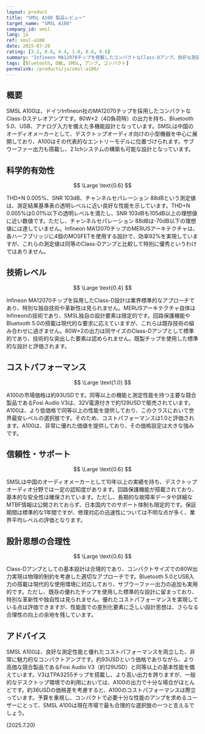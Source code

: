 ```yaml
---
layout: product
title: "SMSL A100 製品レビュー"
target_name: "SMSL A100"
company_id: smsl
lang: ja
ref: smsl-a100
date: 2025-07-20
rating: [3.2, 0.6, 0.4, 1.0, 0.6, 0.6]
summary: "Infineon MA12070チップを搭載したコンパクトなClass-Dアンプ。良好な測定性能と優れたコストパフォーマンスを両立しています。"
tags: [Bluetooth, D級, SMSL, アンプ, コンパクト]
permalink: /products/ja/smsl-a100/
---
```

## 概要

SMSL A100は、ドイツInfineon社のMA12070チップを採用したコンパクトなClass-Dステレオアンプです。80W×2（4Ω負荷時）の出力を持ち、Bluetooth 5.0、USB、アナログ入力を備えた多機能設計となっています。SMSLは中国のオーディオメーカーとして、デスクトップオーディオ向けの小型機器を中心に展開しており、A100はその代表的なエントリーモデルに位置づけられます。サブウーファー出力も搭載し、2.1chシステムの構築も可能な設計となっています。

## 科学的有効性

$$ \Large \text{0.6} $$

THD+N 0.005%、SNR 103dB、チャンネルセパレーション 88dBという測定値は、測定結果基準表の透明レベルに近い良好な性能を示しています。THD+N 0.005%は0.01%以下の透明レベルを満たし、SNR 103dBも105dB以上の理想値に近い数値です。ただし、チャンネルセパレーション 88dBは-70dB以下の理想値には達していません。Infineon MA12070チップのMERUSアーキテクチャは、各ハーフブリッジに4個のMOSFETを使用する設計で、効率92%を実現していますが、これらの測定値は同等のClass-Dアンプと比較して特別に優秀というわけではありません。

## 技術レベル

$$ \Large \text{0.4} $$

Infineon MA12070チップを採用したClass-D設計は業界標準的なアプローチであり、特別な独自技術や革新性は見られません。MERUSアーキテクチャ自体はInfineonの技術であり、SMSL独自の設計要素は限定的です。回路保護機能やBluetooth 5.0の搭載は現代的な要求に応えていますが、これらは既存技術の組み合わせに過ぎません。80W×2の出力は同サイズのClass-Dアンプとして標準的であり、技術的な突出した要素は認められません。既製チップを使用した標準的な設計と評価されます。

## コストパフォーマンス

$$ \Large \text{1.0} $$

A100の市場価格は約93USDです。同等以上の機能と測定性能を持つ主要な競合製品であるFosi Audio V3は、32V電源付きで約129USDで販売されています。A100は、より低価格で同等以上の性能を提供しており、このクラスにおいて世界最安レベルの選択肢です。そのため、コストパフォーマンスは1.0と評価されます。A100は、非常に優れた価値を提供しており、その価格設定は大きな強みです。

## 信頼性・サポート

$$ \Large \text{0.6} $$

SMSLは中国のオーディオメーカーとして10年以上の実績を持ち、デスクトップオーディオ分野では一定の認知度があります。回路保護機能が搭載されており、基本的な安全性は確保されています。ただし、長期的な故障率データや詳細なMTBF情報は公開されておらず、日本国内でのサポート体制も限定的です。保証期間は標準的な1年間ですが、修理対応の迅速性については不明な点が多く、業界平均レベルの評価となります。

## 設計思想の合理性

$$ \Large \text{0.6} $$

Class-Dアンプとしての基本設計は合理的であり、コンパクトサイズでの80W出力実現は物理的制約を考慮した適切なアプローチです。Bluetooth 5.0とUSB入力の搭載は現代的な使用環境に対応しており、サブウーファー出力の追加も実用的です。ただし、既存の優れたチップを使用した標準的な設計に留まっており、特別な革新性や独自性は見られません。優れたコストパフォーマンスを実現している点は評価できますが、性能面での差別化要素に乏しい設計思想は、さらなる合理性の向上の余地を残しています。

## アドバイス

SMSL A100は、良好な測定性能と優れたコストパフォーマンスを両立した、非常に魅力的なコンパクトアンプです。約93USDという価格でありながら、より高価な競合製品であるFosi Audio V3（約129USD）と同等以上の基本性能を備えています。V3はTPA3255チップを搭載し、より高い出力を誇りますが、一般的なデスクトップ環境での利用においては、A100の出力で十分な場合がほとんどです。約36USDの価格差を考慮すると、A100のコストパフォーマンスは際立っています。予算を重視し、コンパクトで必要十分な性能のアンプを求めるユーザーにとって、SMSL A100は現在市場で最も合理的な選択肢の一つと言えるでしょう。

(2025.7.20)